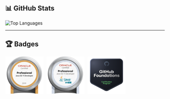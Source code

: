 ## 📊 GitHub Stats

<div align="left">

<img src="https://github-readme-stats-inky-eta-39.vercel.app/api/top-langs/?username=meIwata&count_private=true&layout=compact&card_width=450" alt="Top Languages"/>

[//]: # (  <img src="https://github-readme-stats.vercel.app/api?username=meIwata" alt="GitHub Stats"/>)
</div>

---

## 🏆 Badges


<div style="display: flex; align-items: center;">
  <a href="https://catalog-education.oracle.com/ords/certview/sharebadge?id=07DFE6E0F21C271A5A6F5CCB35F71A3EF1A2D7026498B5052549E843C88371D3">
    <img src="images/OCPJSE11.png" alt="Oracle Badge" width="120" style="margin-right: 10px;"/>
  </a>
  <a href="https://drive.google.com/file/d/1Xk126kZXJY45UvRONZ1qn_xWKg_7YpMK/view?usp=sharing">
    <img src="images/OCPJSE11-2.png" alt="Oracle Badge" width="120" style="margin-right: 10px;"/>
  </a>
  <a href="https://www.credly.com/badges/b28031f8-4947-4e12-8a22-95bcb9b0b89e/public_url">
    <img src="images/github-foundations.png" alt="Github Badge" width="120" />
  </a>
</div>

